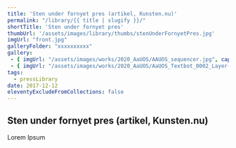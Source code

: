 ```yaml
---
title: 'Sten under fornyet pres (artikel, Kunsten.nu)'
permalink: "/library/{{ title | slugify }}/"
shortTitle: 'Sten under fornyet pres'
thumbUrl: '/assets/images/library/thumbs/stenUnderFornyetPres.jpg'
imgUrl: "front.jpg"
galleryFolder: "xxxxxxxxxx"
gallery:
 - { imgUrl: "/assets/images/works/2020_AaUOS/AAUOS_sequencer.jpg", caption: "" }
 - { imgUrl: "/assets/images/works/2020_AaUOS/AaUOS_Textbot_0002_Layer-20.jpg", caption: "" }
tags:
  - pressLibrary
date: 2017-12-12
eleventyExcludeFromCollections: false
---
```



<h2>Sten under fornyet pres (artikel, Kunsten.nu)</h2>
<p>Lorem Ipsum</p>